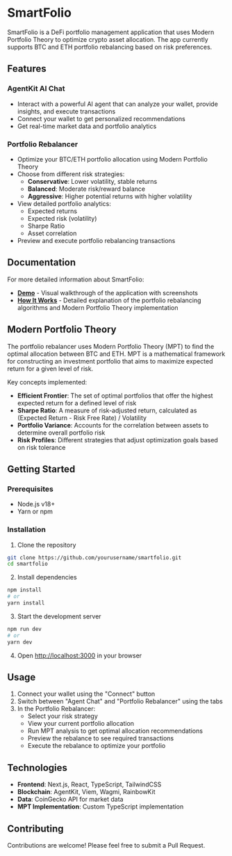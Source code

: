 # SmartFolio

SmartFolio is a DeFi portfolio management application that uses Modern Portfolio Theory to optimize crypto asset allocation. The app currently supports BTC and ETH portfolio rebalancing based on risk preferences.

## Features

### AgentKit AI Chat
- Interact with a powerful AI agent that can analyze your wallet, provide insights, and execute transactions
- Connect your wallet to get personalized recommendations
- Get real-time market data and portfolio analytics

### Portfolio Rebalancer
- Optimize your BTC/ETH portfolio allocation using Modern Portfolio Theory
- Choose from different risk strategies:
  - **Conservative**: Lower volatility, stable returns
  - **Balanced**: Moderate risk/reward balance
  - **Aggressive**: Higher potential returns with higher volatility
- View detailed portfolio analytics:
  - Expected returns
  - Expected risk (volatility)
  - Sharpe Ratio
  - Asset correlation
- Preview and execute portfolio rebalancing transactions

## Documentation

For more detailed information about SmartFolio:

- [**Demo**](./DEMO.md) - Visual walkthrough of the application with screenshots
- [**How It Works**](./HOW_IT_WORKS.md) - Detailed explanation of the portfolio rebalancing algorithms and Modern Portfolio Theory implementation

## Modern Portfolio Theory

The portfolio rebalancer uses Modern Portfolio Theory (MPT) to find the optimal allocation between BTC and ETH. MPT is a mathematical framework for constructing an investment portfolio that aims to maximize expected return for a given level of risk.

Key concepts implemented:
- **Efficient Frontier**: The set of optimal portfolios that offer the highest expected return for a defined level of risk
- **Sharpe Ratio**: A measure of risk-adjusted return, calculated as (Expected Return - Risk Free Rate) / Volatility
- **Portfolio Variance**: Accounts for the correlation between assets to determine overall portfolio risk
- **Risk Profiles**: Different strategies that adjust optimization goals based on risk tolerance

## Getting Started

### Prerequisites
- Node.js v18+
- Yarn or npm

### Installation

1. Clone the repository
```bash
git clone https://github.com/yourusername/smartfolio.git
cd smartfolio
```

2. Install dependencies
```bash
npm install
# or
yarn install
```

3. Start the development server
```bash
npm run dev
# or
yarn dev
```

4. Open [http://localhost:3000](http://localhost:3000) in your browser

## Usage

1. Connect your wallet using the "Connect" button
2. Switch between "Agent Chat" and "Portfolio Rebalancer" using the tabs
3. In the Portfolio Rebalancer:
   - Select your risk strategy
   - View your current portfolio allocation
   - Run MPT analysis to get optimal allocation recommendations
   - Preview the rebalance to see required transactions
   - Execute the rebalance to optimize your portfolio

## Technologies

- **Frontend**: Next.js, React, TypeScript, TailwindCSS
- **Blockchain**: AgentKit, Viem, Wagmi, RainbowKit
- **Data**: CoinGecko API for market data
- **MPT Implementation**: Custom TypeScript implementation

## Contributing

Contributions are welcome! Please feel free to submit a Pull Request.

